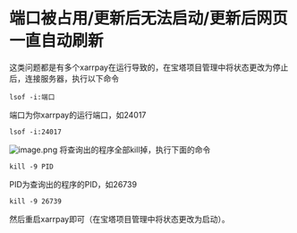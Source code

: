 # 端口被占用/更新后无法启动/更新后网页一直自动刷新
这类问题都是有多个xarrpay在运行导致的，在宝塔项目管理中将状态更改为停止后，连接服务器，执行以下命令
```ssh
lsof -i:端口
```
端口为你xarrpay的运行端口，如24017
```ssh
lsof -i:24017
```
![image.png](https://s2.loli.net/2024/07/25/8CSK3c7vXtZ5zVr.png)
将查询出的程序全部kill掉，执行下面的命令
```ssh
kill -9 PID
```
PID为查询出的程序的PID，如26739
```ssh
kill -9 26739
```
然后重启xarrpay即可（在宝塔项目管理中将状态更改为启动）。